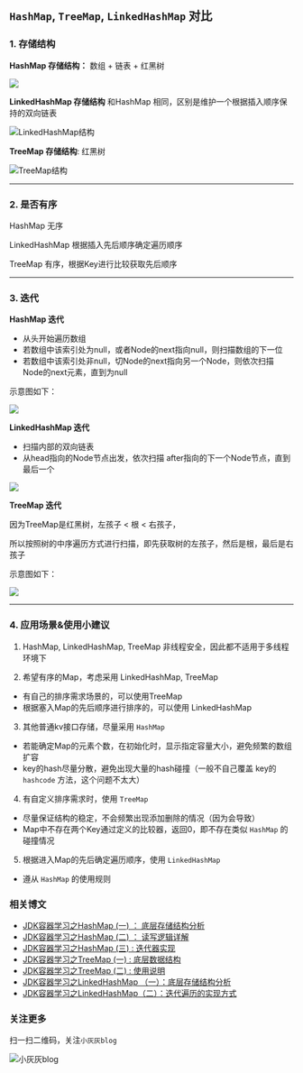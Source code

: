 ## `HashMap`, `TreeMap`, `LinkedHashMap` 对比

### 1. 存储结构

**HashMap 存储结构：** 数组 + 链表 + 红黑树

![](https://static.oschina.net/uploads/img/201709/24165810_toc1.png)

**LinkedHashMap 存储结构** 和HashMap 相同，区别是维护一个根据插入顺序保持的双向链表

![LinkedHashMap结构](https://static.oschina.net/uploads/img/201710/12094133_QqOB.jpg)


**TreeMap 存储结构**: 红黑树

![TreeMap结构](https://static.oschina.net/uploads/img/201710/12094209_YS0Z.png)

---

### 2. 是否有序

HashMap 无序

LinkedHashMap 根据插入先后顺序确定遍历顺序

TreeMap 有序，根据Key进行比较获取先后顺序

---

### 3. 迭代

**HashMap 迭代**

- 从头开始遍历数组
- 若数组中该索引处为null，或者Node的next指向null，则扫描数组的下一位
- 若数组中该索引处非null，切Node的next指向另一个Node，则依次扫描Node的next元素，直到为null

示意图如下：

![](https://static.oschina.net/uploads/img/201709/28183845_9qzY.png)


**LinkedHashMap 迭代**

- 扫描内部的双向链表
- 从head指向的Node节点出发，依次扫描 after指向的下一个Node节点，直到最后一个

![](https://static.oschina.net/uploads/img/201710/12094247_AqTv.png)


**TreeMap 迭代**

因为TreeMap是红黑树，左孩子 < 根 < 右孩子，

所以按照树的中序遍历方式进行扫描，即先获取树的左孩子，然后是根，最后是右孩子


示意图如下：

![](https://static.oschina.net/uploads/img/201710/12094323_ab2G.jpg)


---

### 4. 应用场景&使用小建议

1. HashMap, LinkedHashMap, TreeMap 非线程安全，因此都不适用于多线程环境下

2. 希望有序的Map，考虑采用 LinkedHashMap, TreeMap

  - 有自己的排序需求场景的，可以使用TreeMap
  - 根据塞入Map的先后顺序进行排序的，可以使用 LinkedHashMap

3. 其他普通kv接口存储，尽量采用 `HashMap`

  - 若能确定Map的元素个数，在初始化时，显示指定容量大小，避免频繁的数组扩容
  - key的hash尽量分散，避免出现大量的hash碰撞（一般不自己覆盖 key的 `hashcode` 方法，这个问题不太大）

4. 有自定义排序需求时，使用 `TreeMap` 

  - 尽量保证结构的稳定，不会频繁出现添加删除的情况（因为会导致）
  - Map中不存在两个Key通过定义的比较器，返回0，即不存在类似 `HashMap` 的碰撞情况

5. 根据进入Map的先后确定遍历顺序，使用 `LinkedHashMap` 

  - 遵从 `HashMap` 的使用规则

### 相关博文

- [JDK容器学习之HashMap (一) ： 底层存储结构分析](https://my.oschina.net/u/566591/blog/1542060)
- [JDK容器学习之HashMap (二) ： 读写逻辑详解](https://my.oschina.net/u/566591/blog/1542531)
- [JDK容器学习之HashMap (三) : 迭代器实现](https://my.oschina.net/u/566591/blog/1544991)
- [JDK容器学习之TreeMap (一) : 底层数据结构](https://my.oschina.net/u/566591/blog/1548176)
- [JDK容器学习之TreeMap (二) : 使用说明](https://my.oschina.net/u/566591/blog/1549430)
- [JDK容器学习之LinkedHashMap （一）：底层存储结构分析](https://my.oschina.net/u/566591/blog/1549904)
- [JDK容器学习之LinkedHashMap（二）：迭代遍历的实现方式](https://my.oschina.net/u/566591/blog/1549907)

### 关注更多

扫一扫二维码，关注`小灰灰blog`

![小灰灰blog](https://static.oschina.net/uploads/img/201710/13203703_6IVg.jpg)